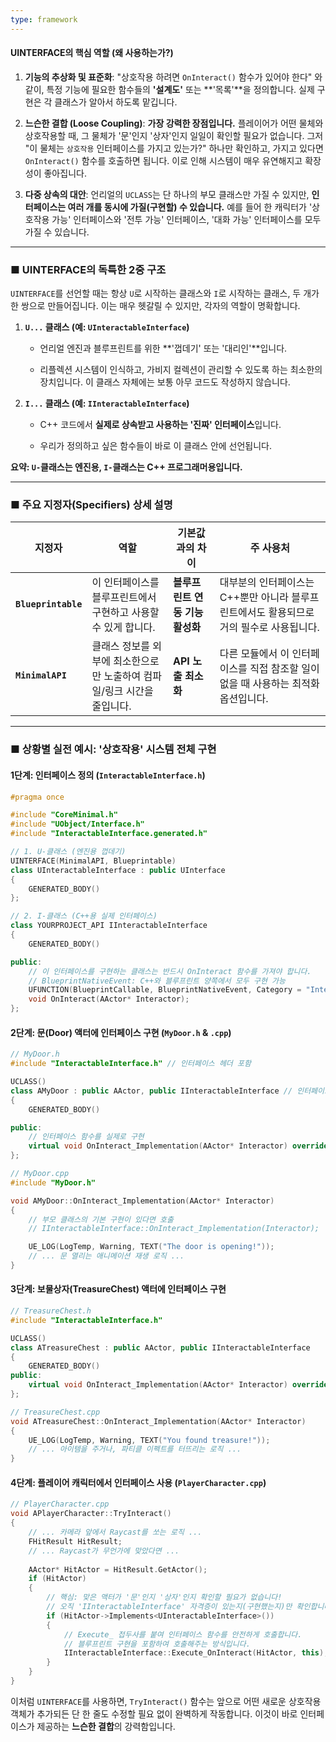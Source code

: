 ```yaml
---
type: framework
---
```


#### UINTERFACE의 핵심 역할 (왜 사용하는가?)

1. **기능의 추상화 및 표준화**: "상호작용 하려면 `OnInteract()` 함수가 있어야 한다" 와 같이, 특정 기능에 필요한 함수들의 **'설계도'** 또는 **'목록'**을 정의합니다. 실제 구현은 각 클래스가 알아서 하도록 맡깁니다.
    
2. **느슨한 결합 (Loose Coupling)**: **가장 강력한 장점입니다.** 플레이어가 어떤 물체와 상호작용할 때, 그 물체가 '문'인지 '상자'인지 일일이 확인할 필요가 없습니다. 그저 "이 물체는 `상호작용` 인터페이스를 가지고 있는가?" 하나만 확인하고, 가지고 있다면 `OnInteract()` 함수를 호출하면 됩니다. 이로 인해 시스템이 매우 유연해지고 확장성이 좋아집니다.
    
3. **다중 상속의 대안**: 언리얼의 `UCLASS`는 단 하나의 부모 클래스만 가질 수 있지만, **인터페이스는 여러 개를 동시에 가질(구현할) 수 있습니다.** 예를 들어 한 캐릭터가 '상호작용 가능' 인터페이스와 '전투 가능' 인터페이스, '대화 가능' 인터페이스를 모두 가질 수 있습니다.
    

---

### ■ UINTERFACE의 독특한 2중 구조

`UINTERFACE`를 선언할 때는 항상 `U`로 시작하는 클래스와 `I`로 시작하는 클래스, 두 개가 한 쌍으로 만들어집니다. 이는 매우 헷갈릴 수 있지만, 각자의 역할이 명확합니다.

1. **`U...` 클래스 (예: `UInteractableInterface`)**
    
    - 언리얼 엔진과 블루프린트를 위한 **'껍데기' 또는 '대리인'**입니다.
        
    - 리플렉션 시스템이 인식하고, 가비지 컬렉션이 관리할 수 있도록 하는 최소한의 장치입니다. 이 클래스 자체에는 보통 아무 코드도 작성하지 않습니다.
        
2. **`I...` 클래스 (예: `IInteractableInterface`)**
    
    - C++ 코드에서 **실제로 상속받고 사용하는 '진짜' 인터페이스**입니다.
        
    - 우리가 정의하고 싶은 함수들이 바로 이 클래스 안에 선언됩니다.
        

**요약: `U-`클래스는 엔진용, `I-`클래스는 C++ 프로그래머용입니다.**

---

### ■ 주요 지정자(Specifiers) 상세 설명

|지정자|역할|**기본값과의 차이**|주 사용처|
|---|---|---|---|
|**`Blueprintable`**|이 인터페이스를 블루프린트에서 구현하고 사용할 수 있게 합니다.|**블루프린트 연동 기능 활성화**|대부분의 인터페이스는 C++뿐만 아니라 블루프린트에서도 활용되므로 거의 필수로 사용됩니다.|
|**`MinimalAPI`**|클래스 정보를 외부에 최소한으로만 노출하여 컴파일/링크 시간을 줄입니다.|**API 노출 최소화**|다른 모듈에서 이 인터페이스를 직접 참조할 일이 없을 때 사용하는 최적화 옵션입니다.|

---

### ■ 상황별 실전 예시: '상호작용' 시스템 전체 구현

#### 1단계: 인터페이스 정의 (`InteractableInterface.h`)

```cpp
#pragma once

#include "CoreMinimal.h"
#include "UObject/Interface.h"
#include "InteractableInterface.generated.h"

// 1. U-클래스 (엔진용 껍데기)
UINTERFACE(MinimalAPI, Blueprintable)
class UInteractableInterface : public UInterface
{
    GENERATED_BODY()
};

// 2. I-클래스 (C++용 실제 인터페이스)
class YOURPROJECT_API IInteractableInterface
{
    GENERATED_BODY()

public:
    // 이 인터페이스를 구현하는 클래스는 반드시 OnInteract 함수를 가져야 합니다.
    // BlueprintNativeEvent: C++와 블루프린트 양쪽에서 모두 구현 가능
    UFUNCTION(BlueprintCallable, BlueprintNativeEvent, Category = "Interaction")
    void OnInteract(AActor* Interactor);
};
```

#### 2단계: 문(Door) 액터에 인터페이스 구현 (`MyDoor.h` & `.cpp`)

```cpp
// MyDoor.h
#include "InteractableInterface.h" // 인터페이스 헤더 포함

UCLASS()
class AMyDoor : public AActor, public IInteractableInterface // 인터페이스 상속
{
    GENERATED_BODY()

public:
    // 인터페이스 함수를 실제로 구현
    virtual void OnInteract_Implementation(AActor* Interactor) override;
};

// MyDoor.cpp
#include "MyDoor.h"

void AMyDoor::OnInteract_Implementation(AActor* Interactor)
{
    // 부모 클래스의 기본 구현이 있다면 호출
    // IInteractableInterface::OnInteract_Implementation(Interactor);

    UE_LOG(LogTemp, Warning, TEXT("The door is opening!"));
    // ... 문 열리는 애니메이션 재생 로직 ...
}
```

#### 3단계: 보물상자(TreasureChest) 액터에 인터페이스 구현

```cpp
// TreasureChest.h
#include "InteractableInterface.h"

UCLASS()
class ATreasureChest : public AActor, public IInteractableInterface
{
    GENERATED_BODY()
public:
    virtual void OnInteract_Implementation(AActor* Interactor) override;
};

// TreasureChest.cpp
void ATreasureChest::OnInteract_Implementation(AActor* Interactor)
{
    UE_LOG(LogTemp, Warning, TEXT("You found treasure!"));
    // ... 아이템을 주거나, 파티클 이펙트를 터뜨리는 로직 ...
}
```

#### 4단계: 플레이어 캐릭터에서 인터페이스 사용 (`PlayerCharacter.cpp`)

```cpp
// PlayerCharacter.cpp
void APlayerCharacter::TryInteract()
{
    // ... 카메라 앞에서 Raycast를 쏘는 로직 ...
    FHitResult HitResult;
    // ... Raycast가 무언가에 맞았다면 ...
    
    AActor* HitActor = HitResult.GetActor();
    if (HitActor)
    {
        // 핵심: 맞은 액터가 '문'인지 '상자'인지 확인할 필요가 없습니다!
        // 오직 'IInteractableInterface' 자격증이 있는지(구현했는지)만 확인합니다.
        if (HitActor->Implements<UInteractableInterface>())
        {
            // Execute_ 접두사를 붙여 인터페이스 함수를 안전하게 호출합니다.
            // 블루프린트 구현을 포함하여 호출해주는 방식입니다.
            IInteractableInterface::Execute_OnInteract(HitActor, this);
        }
    }
}
```

이처럼 `UINTERFACE`를 사용하면, `TryInteract()` 함수는 앞으로 어떤 새로운 상호작용 객체가 추가되든 단 한 줄도 수정할 필요 없이 완벽하게 작동합니다. 이것이 바로 인터페이스가 제공하는 **느슨한 결합**의 강력함입니다.